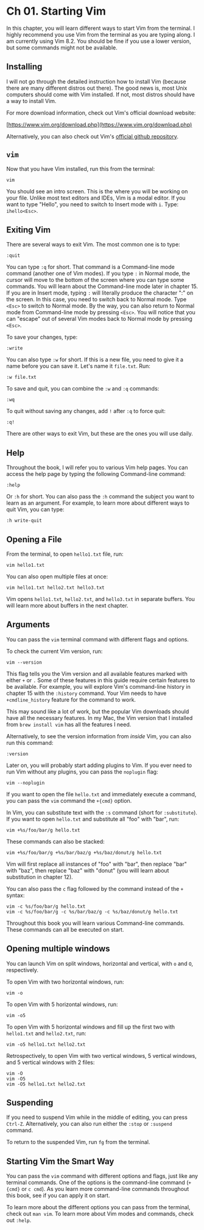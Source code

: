 # Ch 01. Starting Vim

In this chapter, you will learn different ways to start Vim from the terminal. I highly recommend you use Vim from the terminal as you are typing along. I am currently using Vim 8.2. You should be fine if you use a lower version, but some commands might not be available.

## Installing

I will not go through the detailed instruction how to install Vim (because there are many different distros out there). The good news is, most Unix computers should come with Vim installed. If not, most distros should have a way to install Vim.

For more download information, check out Vim's official download website:

[https://www.vim.org/download.php](https://www.vim.org/download.php)

Alternatively, you can also check out Vim's [official github repository](https://github.com/vim/vim).

## `vim`

Now that you have Vim installed, run this from the terminal:

```
vim
```

You should see an intro screen. This is the where you will be working on your file. Unlike most text editors and IDEs, Vim is a modal editor. If you want to type "Hello", you need to switch to Insert mode with `i`. Type: `ihello<Esc>`.

## Exiting Vim

There are several ways to exit Vim. The most common one is to type:

```
:quit
```

You can type `:q` for short. That command is a Command-line mode command (another one of Vim modes). If you type `:` in Normal mode, the cursor will move to the bottom of the screen where you can type some commands. You will learn about the Command-line mode later in chapter 15. If you are in Insert mode, typing `:` will literally produce the character ":" on the screen. In this case, you need to switch back to Normal mode. Type `<Esc>` to switch to Normal mode. By the way, you can also return to Normal mode from Command-line mode by pressing `<Esc>`. You will notice that you can "escape" out of several Vim modes back to Normal mode by pressing `<Esc>`.

To save your changes, type:

```
:write
```

You can also type `:w` for short. If this is a new file, you need to give it a name before you can save it. Let's name it `file.txt`. Run:

```
:w file.txt
```

To save and quit, you can combine the `:w` and `:q` commands:

```
:wq
```

To quit without saving any changes, add `!` after `:q` to force quit:

```
:q!
```

There are other ways to exit Vim, but these are the ones you will use daily. 

## Help

Throughout the book, I will refer you to various Vim help pages. You can access the help page by typing the following Command-line command:

```
:help
```

Or `:h` for short. You can also pass the `:h` command the subject you want to learn as an argument. For example, to learn more about different ways to quit Vim, you can type:

```
:h write-quit
```

## Opening a File

From the terminal, to open `hello1.txt` file, run:

```
vim hello1.txt
```

You can also open multiple files at once:

```
vim hello1.txt hello2.txt hello3.txt
```

Vim opens `hello1.txt`, `hello2.txt`, and `hello3.txt` in separate buffers. You will learn more about buffers in the next chapter.

## Arguments

You can pass the `vim` terminal command with different flags and options.

To check the current Vim version, run:

```
vim --version
```

This flag tells you the Vim version and all available features marked with either `+` or `.` Some of these features in this guide require certain features to be available. For example, you will explore Vim's command-line history in chapter 15 with the `:history` command. Your Vim needs to have `+cmdline_history` feature for the command to work.

This may sound like a lot of work, but the popular Vim downloads should have all the necessary features. In my Mac, the Vim version that I installed from `brew install vim` has all the features I need.

Alternatively, to see the version information from *inside* Vim, you can also run this command:

```
:version
```

Later on, you will probably start adding plugins to Vim. If you ever need to run Vim without any plugins, you can pass the `noplugin` flag:

```
vim --noplugin
```

If you want to open the file `hello.txt` and immediately execute a command, you can pass the `vim` command the `+{cmd}` option.

In Vim, you can substitute text with the `:s` command (short for `:substitute`). If you want to open `hello.txt` and substitute all "foo" with "bar", run:

```
vim +%s/foo/bar/g hello.txt
```

These commands can also be stacked:

```
vim +%s/foo/bar/g +%s/bar/baz/g +%s/baz/donut/g hello.txt
```

Vim will first replace all instances of "foo" with "bar", then replace "bar" with "baz", then replace "baz" with "donut" (you willl learn about substitution in chapter 12).

You can also pass the `c` flag followed by the command instead of the `+` syntax:

```
vim -c %s/foo/bar/g hello.txt
vim -c %s/foo/bar/g -c %s/bar/baz/g -c %s/baz/donut/g hello.txt
```

Throughout this book you will learn various Command-line commands. These commands can all be executed on start.

## Opening multiple windows

You can launch Vim on split windows, horizontal and vertical, with `o` and `O`, respectively.

To open Vim with two horizontal windows, run:

```
vim -o
```

To open Vim with 5 horizontal windows, run:

```
vim -o5
```

To open Vim with 5 horizontal windows and fill up the first two with `hello1.txt` and `hello2.txt`, run:

```
vim -o5 hello1.txt hello2.txt
```

Retrospectively, to open Vim with two vertical windows, 5 vertical windows, and 5 vertical windows with 2 files:

```
vim -O
vim -O5
vim -O5 hello1.txt hello2.txt
```

## Suspending

If you need to suspend Vim while in the middle of editing, you can press `Ctrl-Z`. Alternatively, you can also run either the `:stop` or `:suspend` command.

To return to the suspended Vim, run `fg` from the terminal.

## Starting Vim the Smart Way

You can pass the `vim` command with different options and flags, just like any terminal commands. One of the options is the command-line command (`+{cmd}` or `c cmd`). As you learn more command-line commands throughout this book, see if you can apply it on start.

To learn more about the different options you can pass from the terminal, check out `man vim`. To learn more about Vim modes and commands, check out `:help`.


